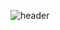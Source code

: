 ![header](https://capsule-render.vercel.app/api?type=slice&color=auto&height=300&section=header&text=Welcome!%20&fontSize=90)


